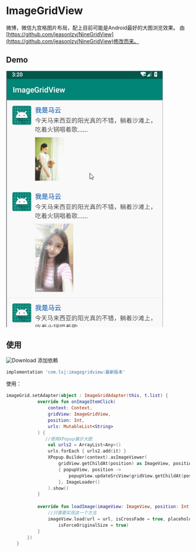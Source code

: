 # ImageGridView
微博，微信九宫格图片布局，配上目前可能是Android最好的大图浏览效果。
由[https://github.com/jeasonlzy/NineGridView](https://github.com/jeasonlzy/NineGridView)修改而来。

## Demo
![](/screenshot/demo.gif)

## 使用
 ![Download](https://api.bintray.com/packages/li-xiaojun/jrepo/imagegridview/images/download.svg)
 添加依赖
 ```groovy
 implementation 'com.lxj:imagegridview:最新版本'
 ```


使用：
```kotlin
imageGrid.setAdapter(object : ImageGridAdapter(this, t.list) {
            override fun onImageItemClick(
                context: Context,
                gridView: ImageGridView,
                position: Int,
                urls: MutableList<String>
            ) {
               //使用XPopup展示大图
                val urls2 = ArrayList<Any>()
                urls.forEach { urls2.add(it) }
                XPopup.Builder(context).asImageViewer(
                    gridView.getChildAt(position) as ImageView, position, urls2,
                    { popupView, position ->
                        popupView.updateSrcView(gridView.getChildAt(position) as ImageView)
                    }, ImageLoader()
                ).show()
            }

            override fun loadImage(imageView: ImageView, position: Int, url: String) {
                //只需要实现这一个方法
                imageView.load(url = url, isCrossFade = true, placeholder = R.drawable.ic_default_color,
                    isForceOriginalSize = true)
            }
        })
    }
```